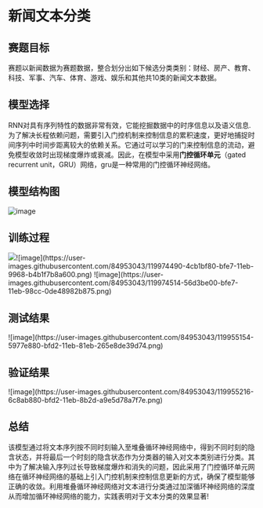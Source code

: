 <h1>新闻文本分类</h1>
<h2>赛题目标</h2>
赛题以新闻数据为赛题数据，整合划分出如下候选分类类别：财经、房产、教育、科技、军事、汽车、体育、游戏、娱乐和其他共10类的新闻文本数据。

<h2>模型选择</h2>

RNN对具有序列特性的数据非常有效，它能挖掘数据中的时序信息以及语义信息.为了解决长程依赖问题，需要引入门控机制来控制信息的累积速度，更好地捕捉时间序列中时间步距离较大的依赖关系。它通过可以学习的门来控制信息的流动，避免模型收敛时出现梯度爆炸或衰减。因此，在模型中采用<strong>门控循环单元</strong>（gated recurrent unit，GRU）网络，gru是一种常用的门控循环神经网络。


<h2>模型结构图</h2>

![image](https://user-images.githubusercontent.com/84953043/119954928-13bb2000-bfd2-11eb-88aa-90bc39c23a62.png)

<h2>训练过程</h2>
<img src="https://user-images.githubusercontent.com/84953043/119974490-4cb1bf80-bfe7-11eb-9968-b4b1f7b8a600.png">![image](https://user-images.githubusercontent.com/84953043/119974490-4cb1bf80-bfe7-11eb-9968-b4b1f7b8a600.png)
![image](https://user-images.githubusercontent.com/84953043/119974514-56d3be00-bfe7-11eb-98cc-0de48982b875.png)

<h2>测试结果</h2>
![image](https://user-images.githubusercontent.com/84953043/119955154-5977e880-bfd2-11eb-81eb-265e8de39d74.png)

<h2>验证结果</h2>
![image](https://user-images.githubusercontent.com/84953043/119955216-6c8ab880-bfd2-11eb-8b2d-a9e5d78a7f7e.png)

<h2>总结</h2>
该模型通过将文本序列按不同时刻输入至堆叠循环神经网络中，得到不同时刻的隐含状态，并将最后一个时刻的隐含状态作为分类器的输入对文本类别进行分类。其中为了解决输入序列过长导致梯度爆炸和消失的问题，因此采用了门控循环单元网络在循环神经网络的基础上引入门控机制来控制信息更新的方式，确保了模型能够正确的收敛。利用堆叠循环神经网络对文本进行分类通过加深循环神经网络的深度从而增加循环神经网络的能力，实践表明对于文本分类的效果显著!




